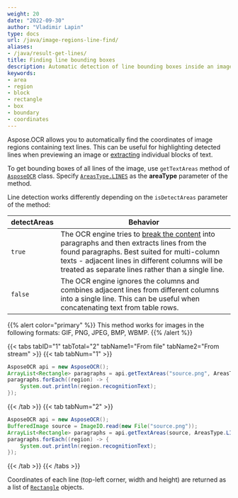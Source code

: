 ```yaml
---
weight: 20
date: "2022-09-30"
author: "Vladimir Lapin"
type: docs
url: /java/image-regions-line-find/
aliases:
- /java/result-get-lines/
title: Finding line bounding boxes
description: Automatic detection of line bounding boxes inside an image.
keywords:
- area
- region
- block
- rectangle
- box
- boundary
- coordinates
---
```


Aspose.OCR allows you to automatically find the coordinates of image regions containing text lines. This can be useful for highlighting detected lines when previewing an image or [extracting](/ocr/java/image-regions-extract/) individual blocks of text.

To get bounding boxes of all lines of the image, use `getTextAreas` method of [`AsposeOCR`](https://reference.aspose.com/ocr/java/com.aspose.ocr/AsposeOCR) class. Specify [`AreasType.LINES`](https://reference.aspose.com/ocr/java/com.aspose.ocr/AreasType) as the **areaType** parameter of the method.

Line detection works differently depending on the `isDetectAreas` parameter of the method:

detectAreas | Behavior
----------- | --------
`true`      | The OCR engine tries to [break the content](/ocr/java/areas-detection/) into paragraphs and then extracts lines from the found paragraphs. Best suited for multi-column texts - adjacent lines in different columns will be treated as separate lines rather than a single line.
`false`     | The OCR engine ignores the columns and combines adjacent lines from different columns into a single line. This can be useful when concatenating text from table rows.

{{% alert color="primary" %}}
This method works for images in the following formats: GIF, PNG, JPEG, BMP, WBMP.
{{% /alert %}}

{{< tabs tabID="1" tabTotal="2" tabName1="From file" tabName2="From stream" >}}
{{< tab tabNum="1" >}}
```java
AsposeOCR api = new AsposeOCR();
ArrayList<Rectangle> paragraphs = api.getTextAreas("source.png", AreasType.LINES, true);
paragraphs.forEach((region) -> {
	System.out.println(region.recognitionText);
});
```
{{< /tab >}}
{{< tab tabNum="2" >}}
```java
AsposeOCR api = new AsposeOCR();
BufferedImage source = ImageIO.read(new File("source.png"));
ArrayList<Rectangle> paragraphs = api.getTextAreas(source, AreasType.LINES, true);
paragraphs.forEach((region) -> {
	System.out.println(region.recognitionText);
});
```
{{< /tab >}}
{{< /tabs >}}

Coordinates of each line (top-left corner, width and height) are returned as a list of [`Rectangle`](https://docs.oracle.com/javase/8/docs/api/java/awt/Rectangle.html) objects.
